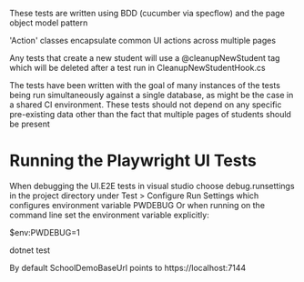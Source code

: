 ﻿These tests are written using BDD (cucumber via specflow) and the page object model pattern

'Action' classes encapsulate common UI actions across multiple pages

Any tests that create a new student will use a @cleanupNewStudent tag 
which will be deleted after a test run in CleanupNewStudentHook.cs

The tests have been written with the goal of many instances of the tests being run 
simultaneously against a single database, as might be the case in a shared CI environment.
These tests should not depend on any specific pre-existing data other than the fact that multiple pages of students should be present

# Running the Playwright UI Tests
When debugging the UI.E2E tests in visual studio choose debug.runsettings in the project directory under Test > Configure Run Settings which configures environment variable PWDEBUG
Or when running on the command line set the environment variable explicitly:

$env:PWDEBUG=1

dotnet test


 By default SchoolDemoBaseUrl points to https://localhost:7144
